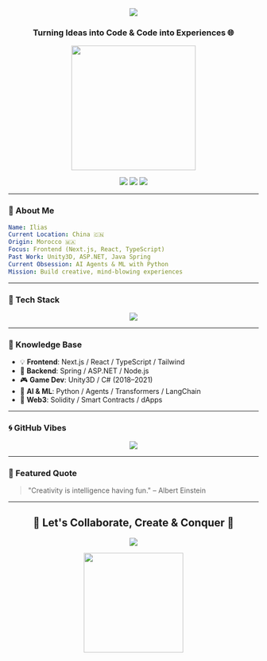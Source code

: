 <div align="center">
  <img src="https://readme-typing-svg.demolab.com/?lines=Hi+👋,+I'm+Ilias;Full-Stack+Dev+From+China;Web3+%7C+AI+%7C+Creative+Builder&font=Fira+Code&center=true&width=800&height=50&duration=4000&pause=1000"/>
</div>

<h3 align="center">Turning Ideas into Code & Code into Experiences 🌐</h3>

<p align="center">
  <img src="https://media.giphy.com/media/qgQUggAC3Pfv687qPC/giphy.gif" width="250" />
</p>

<p align="center">
  <a href="https://twitter.com/heyilias"><img src="https://img.shields.io/twitter/follow/hey_ilias?logo=twitter&style=for-the-badge"/></a>
  <a href="https://linkedin.com/in/heyilias"><img src="https://img.shields.io/badge/LinkedIn-Connect-blue?style=for-the-badge&logo=linkedin"/></a>
  <a href="mailto:heyiliass@gmail.com"><img src="https://img.shields.io/badge/Email-Say%20Hi-red?style=for-the-badge&logo=gmail"/></a>
</p>

---

### 🎨 About Me

```yaml
Name: Ilias
Current Location: China 🇨🇳
Origin: Morocco 🇲🇦
Focus: Frontend (Next.js, React, TypeScript)
Past Work: Unity3D, ASP.NET, Java Spring
Current Obsession: AI Agents & ML with Python
Mission: Build creative, mind-blowing experiences
```

---

### 🔧 Tech Stack

<p align="center">
  <img src="https://skillicons.dev/icons?i=nextjs,react,ts,js,python,java,spring,unity,dotnet,tailwind,git,nodejs" />
</p>

---

### 🧠 Knowledge Base

- 💡 **Frontend**: Next.js / React / TypeScript / Tailwind
- 🧩 **Backend**: Spring / ASP.NET / Node.js
- 🎮 **Game Dev**: Unity3D / C# (2018–2021)
- 🧬 **AI & ML**: Python / Agents / Transformers / LangChain
- 🔗 **Web3**: Solidity / Smart Contracts / dApps

---

### 🌀 GitHub Vibes

<p align="center">
  <img src="https://github-profile-trophy.vercel.app/?username=heyilias&theme=monokai&column=6&margin-w=5&no-bg=true" />
</p>



---

### 🌟 Featured Quote

> "Creativity is intelligence having fun." – Albert Einstein

---

<h2 align="center">🌈 Let's Collaborate, Create & Conquer 🚀</h2>

<p align="center">
  <img src="https://capsule-render.vercel.app/api?type=shark&color=gradient&text=Stay%20Awesome!&height=100&fontAlign=40&descAlign=60" />
</p>

<p align="center">
  <img src="https://media.giphy.com/media/26AHONQ79FdWZhAI0/giphy.gif" width="200" />
</p>
